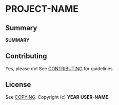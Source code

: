 # __PROJECT-NAME__

## Summary

__SUMMARY__

## Contributing

Yes, please do! See [CONTRIBUTING][] for guidelines.

## License

See [COPYING][]. Copyright (c) __YEAR__ __USER-NAME__.


[CONTRIBUTING]: ./CONTRIBUTING.md
[COPYING]: ./__LICENSE-FILE-NAME__
